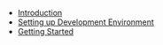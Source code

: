 - [Introduction](introduction.md)
- [Setting up Development Environment](set-up-development-environment.md)
- [Getting Started](getting-started.md)
